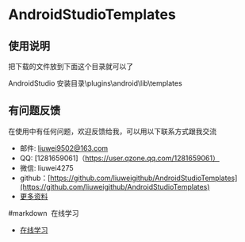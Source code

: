 # AndroidStudioTemplates


## 使用说明
把下载的文件放到下面这个目录就可以了

AndroidStudio 安装目录\plugins\android\lib\templates


## 有问题反馈
在使用中有任何问题，欢迎反馈给我，可以用以下联系方式跟我交流

* 邮件: liuwei9502@163.com
* QQ: [1281659061]（https://user.qzone.qq.com/1281659061）
* 微信: liuwei4275
* github：[https://github.com/liuweigithub/AndroidStudioTemplates](https://github.com/liuweigithub/AndroidStudioTemplates)
* [更多资料](http://www.linxins.com/)







#markdown  在线学习  

* [在线学习](http://mahua.jser.me/)
